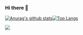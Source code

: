 ### Hi there 👋

[![Anurag's github stats](https://github-readme-stats.vercel.app/api?username=moein-shafi&layout=compac&theme=tokyonight)](https://github.com/anuraghazra/github-readme-stats)[![Top Langs](https://github-readme-stats.vercel.app/api/top-langs/?username=moein-shafi&layout=compact&theme=tokyonight)](https://github.com/anuraghazra/github-readme-stats)



[<img src="https://img.shields.io/badge/linkedin-%230077B5.svg?&style=for-the-badge&logo=linkedin&logoColor=white" />](https://www.linkedin.com/in/moein-shãfi-a79152198/)

